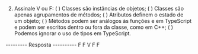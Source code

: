 2. Assinale V ou F:
( ) Classes são instâncias de objetos;
( ) Classes são apenas agrupamentos de métodos;
( ) Atributos definem o estado de um objeto;
( ) Métodos podem ser análogos às funções e em TypeScript e podem ser
escritos dentro ou fora da classe, como em C++;
( ) Podemos ignorar o uso de tipos em TypeScript.

--------- Resposta ----------
F
F
V
F
F